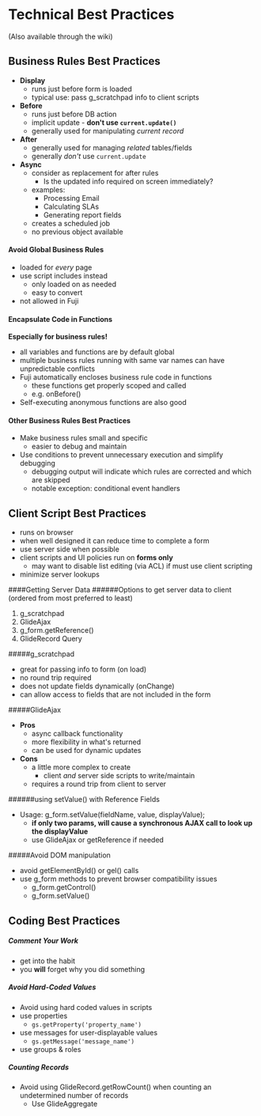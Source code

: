 # Technical Best Practices

(Also available through the wiki)

## Business Rules Best Practices

* **Display**
    - runs just before form is loaded
    - typical use: pass g_scratchpad info to client scripts
* **Before**
    - runs just before DB action
    - implicit update - **don't use `current.update()`**
    - generally used for manipulating *current record*
* **After**
    - generally used for managing *related* tables/fields
    - generally *don't* use `current.update`
* **Async**
    - consider as replacement for after rules
        + Is the updated info required on screen immediately?
    - examples:
        + Processing Email
        + Calculating SLAs
        + Generating report fields
    - creates a scheduled job
    - no previous object available

#### Avoid Global Business Rules
*   loaded for *every* page
*   use script includes instead
    -   only loaded on as needed
    -   easy to convert
*   not allowed in Fuji

#### Encapsulate Code in Functions
**Especially for business rules!**
* all variables and functions are by default global
* multiple business rules running with same var names can have unpredictable conflicts
* Fuji automatically encloses business rule code in functions
    - these functions get properly scoped and called
    - e.g. onBefore()
* Self-executing anonymous functions are also good

#### Other Business Rules Best Practices
* Make business rules small and specific
    - easier to debug and maintain
* Use conditions to prevent unnecessary execution and simplify debugging
    - debugging output will indicate which rules are corrected and which are skipped
    - notable exception: conditional event handlers

## Client Script Best Practices
* runs on browser
* when well designed it can reduce time to complete a form
* use server side when possible
* client scripts and UI policies run on **forms only**
    - may want to disable list editing (via ACL) if must use client scripting
* minimize server lookups

####Getting Server Data
######Options to get server data to client (ordered from most preferred to least)
1. g_scratchpad
2. GlideAjax
3. g_form.getReference()
4. GlideRecord Query

#####g_scratchpad
* great for passing info to form (on load)
* no round trip required
* does not update fields dynamically (onChange)
* can allow access to fields that are not included in the form

#####GlideAjax
* **Pros**
    - async callback functionality
    - more flexibility in what's returned
    - can be used for dynamic updates
* **Cons**
    - a little more complex to create
        + client *and* server side scripts to write/maintain
    - requires a round trip from client to server 

######using setValue() with Reference Fields
* Usage: g_form.setValue(fieldName, value, displayValue);
    - **if only two params, will cause a synchronous AJAX call to look up the displayValue**
    - use GlideAjax or getReference if needed

#####Avoid DOM manipulation
* avoid getElementById() or gel() calls
* use g_form methods to prevent browser compatibility issues
    - g_form.getControl()
    - g_form.setValue()

## Coding Best Practices

##### Comment Your Work
* get into the habit
* you **will** forget why you did something

##### Avoid Hard-Coded Values
* Avoid using hard coded values in scripts
* use properties
    - `gs.getProperty('property_name')`
* use messages for user-displayable values
    - `gs.getMessage('message_name')`
* use groups & roles

##### Counting Records
* Avoid using GlideRecord.getRowCount() when counting an undetermined number of records
    - Use GlideAggregate
